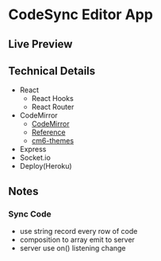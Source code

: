 # CodeSync Editor App

## Live Preview

## Technical Details

- React
  - React Hooks
  - React Router
- CodeMirror
  - [CodeMirror](https://codemirror.net/)
  - [Reference](https://www.codiga.io/blog/implement-codemirror-6-in-react/)
  - [cm6-themes](https://github.com/craftzdog/cm6-themes)
- Express
- Socket.io
- Deploy(Heroku)

## Notes

### Sync Code

- use string record every row of code
- composition to array emit to server
- server use on() listening change
